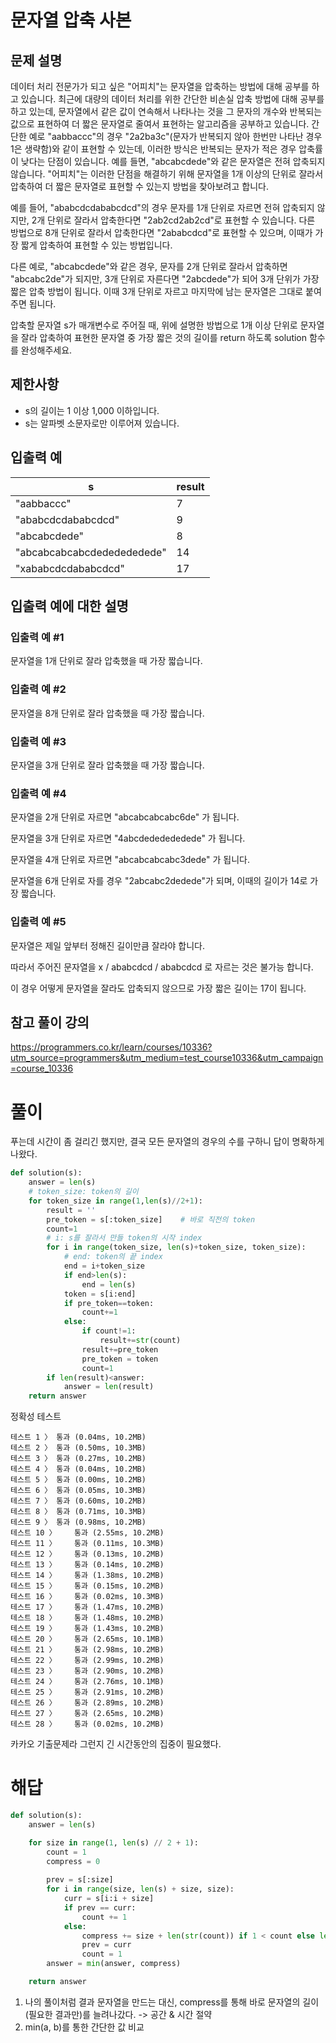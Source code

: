 # 문자열 압축 사본
## 문제 설명
데이터 처리 전문가가 되고 싶은 "어피치"는 문자열을 압축하는 방법에 대해 공부를 하고 있습니다. 최근에 대량의 데이터 처리를 위한 간단한 비손실 압축 방법에 대해 공부를 하고 있는데, 문자열에서 같은 값이 연속해서 나타나는 것을 그 문자의 개수와 반복되는 값으로 표현하여 더 짧은 문자열로 줄여서 표현하는 알고리즘을 공부하고 있습니다.
간단한 예로 "aabbaccc"의 경우 "2a2ba3c"(문자가 반복되지 않아 한번만 나타난 경우 1은 생략함)와 같이 표현할 수 있는데, 이러한 방식은 반복되는 문자가 적은 경우 압축률이 낮다는 단점이 있습니다. 예를 들면, "abcabcdede"와 같은 문자열은 전혀 압축되지 않습니다. "어피치"는 이러한 단점을 해결하기 위해 문자열을 1개 이상의 단위로 잘라서 압축하여 더 짧은 문자열로 표현할 수 있는지 방법을 찾아보려고 합니다.

예를 들어, "ababcdcdababcdcd"의 경우 문자를 1개 단위로 자르면 전혀 압축되지 않지만, 2개 단위로 잘라서 압축한다면 "2ab2cd2ab2cd"로 표현할 수 있습니다. 다른 방법으로 8개 단위로 잘라서 압축한다면 "2ababcdcd"로 표현할 수 있으며, 이때가 가장 짧게 압축하여 표현할 수 있는 방법입니다.

다른 예로, "abcabcdede"와 같은 경우, 문자를 2개 단위로 잘라서 압축하면 "abcabc2de"가 되지만, 3개 단위로 자른다면 "2abcdede"가 되어 3개 단위가 가장 짧은 압축 방법이 됩니다. 이때 3개 단위로 자르고 마지막에 남는 문자열은 그대로 붙여주면 됩니다.

압축할 문자열 s가 매개변수로 주어질 때, 위에 설명한 방법으로 1개 이상 단위로 문자열을 잘라 압축하여 표현한 문자열 중 가장 짧은 것의 길이를 return 하도록 solution 함수를 완성해주세요.

## 제한사항
- s의 길이는 1 이상 1,000 이하입니다.
- s는 알파벳 소문자로만 이루어져 있습니다.
## 입출력 예
|s|result|
|---|---|
|"aabbaccc"|7|
|"ababcdcdababcdcd"|9|
|"abcabcdede"|8|
|"abcabcabcabcdededededede"|14|
|"xababcdcdababcdcd"|17|
## 입출력 예에 대한 설명
### 입출력 예 #1

문자열을 1개 단위로 잘라 압축했을 때 가장 짧습니다.

### 입출력 예 #2

문자열을 8개 단위로 잘라 압축했을 때 가장 짧습니다.

### 입출력 예 #3

문자열을 3개 단위로 잘라 압축했을 때 가장 짧습니다.

### 입출력 예 #4

문자열을 2개 단위로 자르면 "abcabcabcabc6de" 가 됩니다.

문자열을 3개 단위로 자르면 "4abcdededededede" 가 됩니다.

문자열을 4개 단위로 자르면 "abcabcabcabc3dede" 가 됩니다.

문자열을 6개 단위로 자를 경우 "2abcabc2dedede"가 되며, 이때의 길이가 14로 가장 짧습니다.

### 입출력 예 #5

문자열은 제일 앞부터 정해진 길이만큼 잘라야 합니다.

따라서 주어진 문자열을 x / ababcdcd / ababcdcd 로 자르는 것은 불가능 합니다.

이 경우 어떻게 문자열을 잘라도 압축되지 않으므로 가장 짧은 길이는 17이 됩니다.
## 참고 풀이 강의
https://programmers.co.kr/learn/courses/10336?utm_source=programmers&utm_medium=test_course10336&utm_campaign=course_10336
# 풀이
푸는데 시간이 좀 걸리긴 했지만, 결국 모든 문자열의 경우의 수를 구하니 답이 명확하게 나왔다.
```python
def solution(s):
    answer = len(s)
    # token_size: token의 길이
    for token_size in range(1,len(s)//2+1):
        result = ''
        pre_token = s[:token_size]    # 바로 직전의 token
        count=1
        # i: s를 잘라서 만들 token의 시작 index
        for i in range(token_size, len(s)+token_size, token_size):
            # end: token의 끝 index
            end = i+token_size
            if end>len(s):
                end = len(s)
            token = s[i:end]
            if pre_token==token:
                count+=1
            else:
                if count!=1:
                    result+=str(count)
                result+=pre_token
                pre_token = token
                count=1
        if len(result)<answer:
            answer = len(result)
    return answer
```
정확성 테스트
```
테스트 1 〉	통과 (0.04ms, 10.2MB)
테스트 2 〉	통과 (0.50ms, 10.3MB)
테스트 3 〉	통과 (0.27ms, 10.2MB)
테스트 4 〉	통과 (0.04ms, 10.2MB)
테스트 5 〉	통과 (0.00ms, 10.2MB)
테스트 6 〉	통과 (0.05ms, 10.3MB)
테스트 7 〉	통과 (0.60ms, 10.2MB)
테스트 8 〉	통과 (0.71ms, 10.3MB)
테스트 9 〉	통과 (0.98ms, 10.2MB)
테스트 10 〉	통과 (2.55ms, 10.2MB)
테스트 11 〉	통과 (0.11ms, 10.3MB)
테스트 12 〉	통과 (0.13ms, 10.2MB)
테스트 13 〉	통과 (0.14ms, 10.2MB)
테스트 14 〉	통과 (1.38ms, 10.2MB)
테스트 15 〉	통과 (0.15ms, 10.2MB)
테스트 16 〉	통과 (0.02ms, 10.3MB)
테스트 17 〉	통과 (1.47ms, 10.2MB)
테스트 18 〉	통과 (1.48ms, 10.2MB)
테스트 19 〉	통과 (1.43ms, 10.2MB)
테스트 20 〉	통과 (2.65ms, 10.1MB)
테스트 21 〉	통과 (2.98ms, 10.2MB)
테스트 22 〉	통과 (2.99ms, 10.2MB)
테스트 23 〉	통과 (2.90ms, 10.2MB)
테스트 24 〉	통과 (2.76ms, 10.1MB)
테스트 25 〉	통과 (2.91ms, 10.2MB)
테스트 26 〉	통과 (2.89ms, 10.2MB)
테스트 27 〉	통과 (2.65ms, 10.2MB)
테스트 28 〉	통과 (0.02ms, 10.2MB)
```
카카오 기출문제라 그런지 긴 시간동안의 집중이 필요했다.
# 해답
```python
def solution(s):
    answer = len(s)

    for size in range(1, len(s) // 2 + 1):
        count = 1
        compress = 0
        
        prev = s[:size]
        for i in range(size, len(s) + size, size):
            curr = s[i:i + size]
            if prev == curr:
                count += 1
            else:
                compress += size + len(str(count)) if 1 < count else len(prev)
                prev = curr
                count = 1
        answer = min(answer, compress)

    return answer
```
1. 나의 풀이처럼 결과 문자열을 만드는 대신, compress를 통해 바로 문자열의 길이(필요한 결과만)를 늘려나갔다. -> 공간 & 시간 절약
2. min(a, b)를 통한 간단한 값 비교

